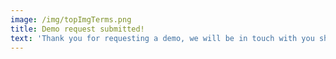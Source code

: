 ```yaml
---
image: /img/topImgTerms.png
title: Demo request submitted!
text: 'Thank you for requesting a demo, we will be in touch with you shortly!'
---
```


